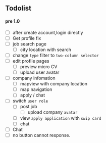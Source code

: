 ## Todolist

#### pre 1.0

- [ ] after create account,login directly
- [ ] Get profile fix
- [ ] job search page
  - [ ] city location with search
- [ ] change `type` filter to `two-column selector`
- [ ] edit profile pages
  - [ ] preview micro CV
  - [ ] upload user avatar
- [ ] company infomation
  - [ ] mapview with company location
  - [ ] map navigation
  - [ ] apply / chat
- [ ] switch `user role`
  - [ ] post job
    - [ ] upload company `avatar`
  - [ ] view `apply application` with `swip card`
  - [ ] chat
- [ ] Chat
- [ ] no button cannot response.
